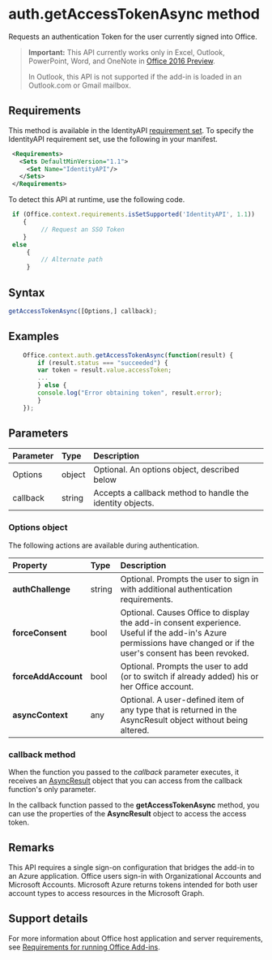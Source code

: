 # auth.getAccessTokenAsync method
Requests an authentication Token for the user currently signed into Office.

> **Important:** This API currently works only in Excel, Outlook, PowerPoint, Word, and OneNote in [Office 2016 Preview](https://products.office.com/en-us/office-2016-preview).
> 
> In Outlook, this API is not supported if the add-in is loaded in an Outlook.com or Gmail mailbox.

## Requirements

This method is available in the IdentityAPI [requirement set](../../docs/overview/specify-office-hosts-and-api-requirements.md). To specify the IdentityAPI requirement set, use the following in your manifest.

```xml
 <Requirements> 
   <Sets DefaultMinVersion="1.1"> 
     <Set Name="IdentityAPI"/> 
   </Sets> 
 </Requirements> 

```

To detect this API at runtime, use the following code.

```js
 if (Office.context.requirements.isSetSupported('IdentityAPI', 1.1)) 
 	{  
    	 // Request an SSO Token 
 	} 
 else 
	 { 
	     // Alternate path 
	 } 
```

## Syntax

```js
getAccessTokenAsync([Options,] callback);
```

## Examples

```js
	Office.context.auth.getAccessTokenAsync(function(result) {
	    if (result.status === "succeeded") {
		var token = result.value.accessToken;
		...
	    } else {
		console.log("Error obtaining token", result.error);
	    }
	});
```

## Parameters

| Parameter	   | Type	|Description|
|:---------------|:--------|:----------|
|Options|object|Optional. An options object, described below|
|callback|string|Accepts a callback method to handle the identity objects.|

### Options object
The following actions are available during authentication.

| Property	   | Type	|Description|
|:---------------|:--------|:----------|
|**authChallenge**|string|Optional. Prompts the user to sign in with additional authentication requirements.|
|**forceConsent**|bool|Optional. Causes Office to display the add-in consent experience. Useful if the add-in's Azure permissions have changed or if the user's consent has been revoked.|
|**forceAddAccount**|bool|Optional. Prompts the user to add (or to switch if already added) his or her Office account.|
|**asyncContext**|any|Optional. A user-defined item of any type that is returned in the AsyncResult object without being altered.|

### callback method
When the function you passed to the  _callback_ parameter executes, it receives an [AsyncResult](../../reference/shared/asyncresult.md) object that you can access from the callback function's only parameter.

In the callback function passed to the  **getAccessTokenAsync** method, you can use the properties of the **AsyncResult** object to access the access token.

## Remarks

This API requires a single sign-on configuration that bridges the add-in to an Azure application. Office users sign-in with Organizational Accounts and Microsoft Accounts. Microsoft Azure returns tokens intended for both user account types to access resources in the Microsoft Graph.

## Support details

For more information about Office host application and server requirements, see [Requirements for running Office Add-ins](../../docs/overview/requirements-for-running-office-add-ins.md).

